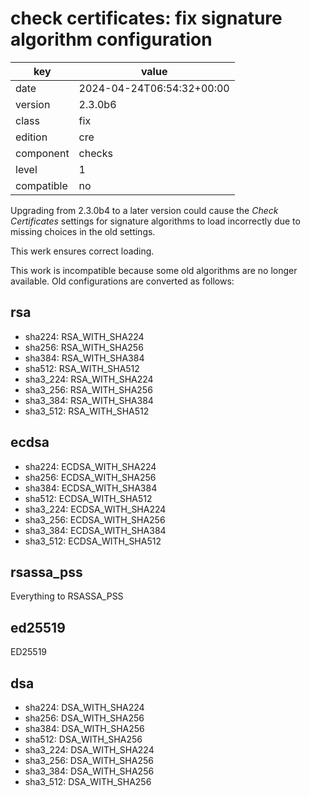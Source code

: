 [//]: # (werk v2)
# check certificates: fix signature algorithm configuration

key        | value
---------- | ---
date       | 2024-04-24T06:54:32+00:00
version    | 2.3.0b6
class      | fix
edition    | cre
component  | checks
level      | 1
compatible | no

Upgrading from 2.3.0b4 to a later version could cause the _Check Certificates_ settings for signature algorithms to load incorrectly due to missing choices in the old settings.

This werk ensures correct loading.

This work is incompatible because some old algorithms are no longer available. Old configurations are converted as follows:

## rsa
- sha224: RSA_WITH_SHA224
- sha256: RSA_WITH_SHA256
- sha384: RSA_WITH_SHA384
- sha512: RSA_WITH_SHA512
- sha3_224: RSA_WITH_SHA224
- sha3_256: RSA_WITH_SHA256
- sha3_384: RSA_WITH_SHA384
- sha3_512: RSA_WITH_SHA512

## ecdsa
- sha224: ECDSA_WITH_SHA224
- sha256: ECDSA_WITH_SHA256
- sha384: ECDSA_WITH_SHA384
- sha512: ECDSA_WITH_SHA512
- sha3_224: ECDSA_WITH_SHA224
- sha3_256: ECDSA_WITH_SHA256
- sha3_384: ECDSA_WITH_SHA384
- sha3_512: ECDSA_WITH_SHA512

## rsassa_pss
Everything to RSASSA_PSS

## ed25519
ED25519

## dsa
- sha224: DSA_WITH_SHA224
- sha256: DSA_WITH_SHA256
- sha384: DSA_WITH_SHA256
- sha512: DSA_WITH_SHA256
- sha3_224: DSA_WITH_SHA224
- sha3_256: DSA_WITH_SHA256
- sha3_384: DSA_WITH_SHA256
- sha3_512: DSA_WITH_SHA256
